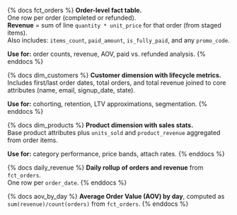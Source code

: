 {% docs fct_orders %}
**Order-level fact table.**  
One row per order (completed or refunded).  
**Revenue** = sum of line `quantity * unit_price` for that order (from staged items).  
Also includes: `items_count`, `paid_amount`, `is_fully_paid`, and any `promo_code`.

**Use for:** order counts, revenue, AOV, paid vs. refunded analysis.
{% enddocs %}

{% docs dim_customers %}
**Customer dimension with lifecycle metrics.**  
Includes first/last order dates, total orders, and total revenue joined to core attributes (name, email, signup_date, state).

**Use for:** cohorting, retention, LTV approximations, segmentation.
{% enddocs %}

{% docs dim_products %}
**Product dimension with sales stats.**  
Base product attributes plus `units_sold` and `product_revenue` aggregated from order items.

**Use for:** category performance, price bands, attach rates.
{% enddocs %}

{% docs daily_revenue %}
**Daily rollup of orders and revenue** from `fct_orders`.  
One row per `order_date`.
{% enddocs %}

{% docs aov_by_day %}
**Average Order Value (AOV) by day**, computed as `sum(revenue)/count(orders)` from `fct_orders`.
{% enddocs %}
